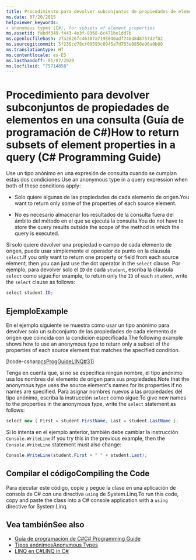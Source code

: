 ```yaml
---
title: Procedimiento para devolver subconjuntos de propiedades de elementos en una consulta - Guía de programación de C#
ms.date: 07/20/2015
helpviewer_keywords:
- anonymous types [C#], for subsets of element properties
ms.assetid: fabdf349-f443-4e3f-8368-6c471be1dd7b
ms.openlocfilehash: 27a2626fc46307a7195040adf746d8d8757d2f82
ms.sourcegitcommit: 5f236cd78cf09593c8945a7d753e0850e96a0b80
ms.translationtype: HT
ms.contentlocale: es-ES
ms.lasthandoff: 01/07/2020
ms.locfileid: "75714858"
---
```

# <a name="how-to-return-subsets-of-element-properties-in-a-query-c-programming-guide"></a><span data-ttu-id="61fb2-102">Procedimiento para devolver subconjuntos de propiedades de elementos en una consulta (Guía de programación de C#)</span><span class="sxs-lookup"><span data-stu-id="61fb2-102">How to return subsets of element properties in a query (C# Programming Guide)</span></span>
<span data-ttu-id="61fb2-103">Use un tipo anónimo en una expresión de consulta cuando se cumplan estas dos condiciones:</span><span class="sxs-lookup"><span data-stu-id="61fb2-103">Use an anonymous type in a query expression when both of these conditions apply:</span></span>  
  
- <span data-ttu-id="61fb2-104">Solo quiere algunas de las propiedades de cada elemento de origen.</span><span class="sxs-lookup"><span data-stu-id="61fb2-104">You want to return only some of the properties of each source element.</span></span>  
  
- <span data-ttu-id="61fb2-105">No es necesario almacenar los resultados de la consulta fuera del ámbito del método en el que se ejecuta la consulta.</span><span class="sxs-lookup"><span data-stu-id="61fb2-105">You do not have to store the query results outside the scope of the method in which the query is executed.</span></span>  
  
 <span data-ttu-id="61fb2-106">Si solo quiere devolver una propiedad o campo de cada elemento de origen, puede usar simplemente el operador de punto en la cláusula `select`.</span><span class="sxs-lookup"><span data-stu-id="61fb2-106">If you only want to return one property or field from each source element, then you can just use the dot operator in the `select` clause.</span></span> <span data-ttu-id="61fb2-107">Por ejemplo, para devolver solo el `ID` de cada `student`, escriba la cláusula `select` como sigue:</span><span class="sxs-lookup"><span data-stu-id="61fb2-107">For example, to return only the `ID` of each `student`, write the `select` clause as follows:</span></span>  
  
```csharp  
select student.ID;  
```  
  
## <a name="example"></a><span data-ttu-id="61fb2-108">Ejemplo</span><span class="sxs-lookup"><span data-stu-id="61fb2-108">Example</span></span>  
 <span data-ttu-id="61fb2-109">En el ejemplo siguiente se muestra cómo usar un tipo anónimo para devolver solo un subconjunto de las propiedades de cada elemento de origen que coincida con la condición especificada.</span><span class="sxs-lookup"><span data-stu-id="61fb2-109">The following example shows how to use an anonymous type to return only a subset of the properties of each source element that matches the specified condition.</span></span>  
  
 [!code-csharp[csProgGuideLINQ#31](~/samples/snippets/csharp/VS_Snippets_VBCSharp/csProgGuideLINQ/CS/csRef30LangFeatures_2.cs#31)]  
  
 <span data-ttu-id="61fb2-110">Tenga en cuenta que, si no se especifica ningún nombre, el tipo anónimo usa los nombres del elemento de origen para sus propiedades.</span><span class="sxs-lookup"><span data-stu-id="61fb2-110">Note that the anonymous type uses the source element's names for its properties if no names are specified.</span></span> <span data-ttu-id="61fb2-111">Para asignar nombres nuevos a las propiedades del tipo anónimo, escriba la instrucción `select` como sigue:</span><span class="sxs-lookup"><span data-stu-id="61fb2-111">To give new names to the properties in the anonymous type, write the `select` statement as follows:</span></span>  
  
```csharp  
select new { First = student.FirstName, Last = student.LastName };  
```  
  
 <span data-ttu-id="61fb2-112">Si lo intenta en el ejemplo anterior, también debe cambiar la instrucción `Console.WriteLine`:</span><span class="sxs-lookup"><span data-stu-id="61fb2-112">If you try this in the previous example, then the `Console.WriteLine` statement must also change:</span></span>  
  
```csharp  
Console.WriteLine(student.First + " " + student.Last);  
```  
  
## <a name="compiling-the-code"></a><span data-ttu-id="61fb2-113">Compilar el código</span><span class="sxs-lookup"><span data-stu-id="61fb2-113">Compiling the Code</span></span>  
  
<span data-ttu-id="61fb2-114">Para ejecutar este código, copie y pegue la clase en una aplicación de consola de C# con una directiva `using` de System.Linq.</span><span class="sxs-lookup"><span data-stu-id="61fb2-114">To run this code, copy and paste the class into a C# console application  with a `using` directive for System.Linq.</span></span>
  
## <a name="see-also"></a><span data-ttu-id="61fb2-115">Vea también</span><span class="sxs-lookup"><span data-stu-id="61fb2-115">See also</span></span>

- [<span data-ttu-id="61fb2-116">Guía de programación de C#</span><span class="sxs-lookup"><span data-stu-id="61fb2-116">C# Programming Guide</span></span>](../index.md)
- [<span data-ttu-id="61fb2-117">Tipos anónimos</span><span class="sxs-lookup"><span data-stu-id="61fb2-117">Anonymous Types</span></span>](./anonymous-types.md)
- [<span data-ttu-id="61fb2-118">LINQ en C#</span><span class="sxs-lookup"><span data-stu-id="61fb2-118">LINQ in C#</span></span>](../../linq/index.md)
